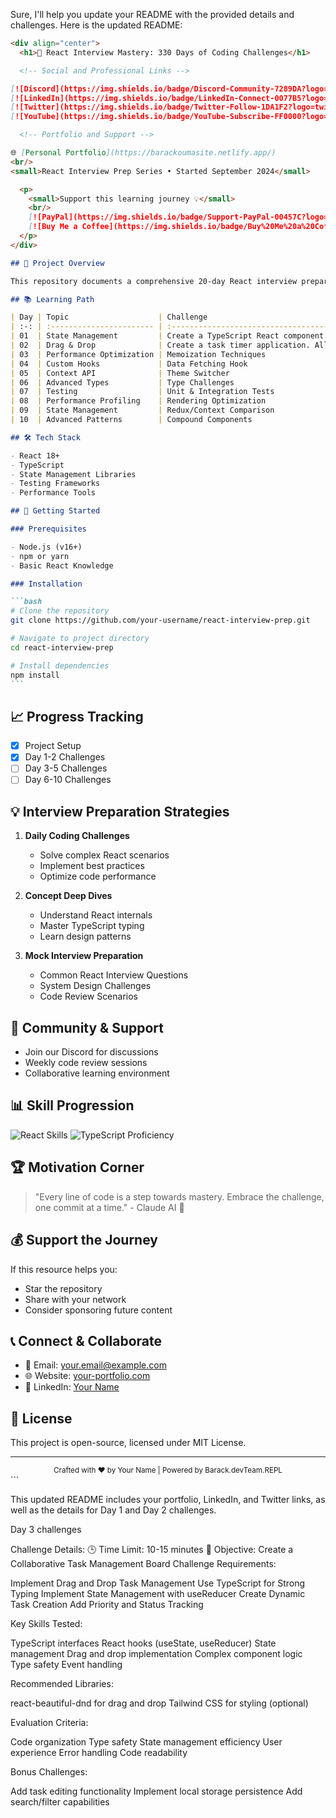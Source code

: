 Sure, I'll help you update your README with the provided details and challenges. Here is the updated README:

````markdown
<div align="center">
  <h1>🚀 React Interview Mastery: 330 Days of Coding Challenges</h1>

  <!-- Social and Professional Links -->

[![Discord](https://img.shields.io/badge/Discord-Community-7289DA?logo=discord&logoColor=white)](https://discord.gg/your-community-link)
[![LinkedIn](https://img.shields.io/badge/LinkedIn-Connect-0077B5?logo=linkedin&logoColor=white)](https://linkedin.com/in/barack-ouma-b37089212)
[![Twitter](https://img.shields.io/badge/Twitter-Follow-1DA1F2?logo=twitter&logoColor=white)](https://twitter.com/BarackOuma7)
[![YouTube](https://img.shields.io/badge/YouTube-Subscribe-FF0000?logo=youtube&logoColor=white)](https://youtube.com/your-channel)

  <!-- Portfolio and Support -->

🌐 [Personal Portfolio](https://barackoumasite.netlify.app/)
<br/>
<small>React Interview Prep Series • Started September 2024</small>

  <p>
    <small>Support this learning journey 💡</small>
    <br/>
    [![PayPal](https://img.shields.io/badge/Support-PayPal-00457C?logo=paypal&logoColor=white)](https://paypal.me/your-paypal-link)
    [![Buy Me a Coffee](https://img.shields.io/badge/Buy%20Me%20a%20Coffee-FFDD00?logo=buy-me-a-coffee&logoColor=black)](https://buymeacoffee.com/your-link)
  </p>
</div>

## 🎯 Project Overview

This repository documents a comprehensive 20-day React interview preparation journey, focusing on mastering React, TypeScript, and interview-ready coding skills.

## 📚 Learning Path

| Day | Topic                    | Challenge                                                                                                                                                                                                                                                              | Skills Covered                   | Difficulty |
| :-: | :----------------------- | :--------------------------------------------------------------------------------------------------------------------------------------------------------------------------------------------------------------------------------------------------------------------- | :------------------------------- | :--------: |
| 01  | State Management         | Create a TypeScript React component for a Counter with Undo/Redo functionality. The component should: Display a number (starting at 0), Have buttons to increment and decrement the counter, Keep track of the counter's history, Allow users to undo and redo actions | React Hooks, TypeScript          |    ⭐⭐    |
| 02  | Drag & Drop              | Create a task timer application. Allow adding new tasks, Start/pause individual task timers, Track time spent on each task, Remove tasks                                                                                                                               | React Hooks, TypeScript          |   ⭐⭐⭐   |
| 03  | Performance Optimization | Memoization Techniques                                                                                                                                                                                                                                                 | useMemo, useCallback             |    ⭐⭐    |
| 04  | Custom Hooks             | Data Fetching Hook                                                                                                                                                                                                                                                     | Error Handling, Async Operations |   ⭐⭐⭐   |
| 05  | Context API              | Theme Switcher                                                                                                                                                                                                                                                         | State Sharing, Prop Drilling     |     ⭐     |
| 06  | Advanced Types           | Type Challenges                                                                                                                                                                                                                                                        | TypeScript Generics              |   ⭐⭐⭐   |
| 07  | Testing                  | Unit & Integration Tests                                                                                                                                                                                                                                               | Jest, React Testing Library      |   ⭐⭐⭐   |
| 08  | Performance Profiling    | Rendering Optimization                                                                                                                                                                                                                                                 | React DevTools                   |   ⭐⭐⭐   |
| 09  | State Management         | Redux/Context Comparison                                                                                                                                                                                                                                               | Global State Management          |   ⭐⭐⭐   |
| 10  | Advanced Patterns        | Compound Components                                                                                                                                                                                                                                                    | React Design Patterns            |  ⭐⭐⭐⭐  |

## 🛠 Tech Stack

- React 18+
- TypeScript
- State Management Libraries
- Testing Frameworks
- Performance Tools

## 🚀 Getting Started

### Prerequisites

- Node.js (v16+)
- npm or yarn
- Basic React Knowledge

### Installation

```bash
# Clone the repository
git clone https://github.com/your-username/react-interview-prep.git

# Navigate to project directory
cd react-interview-prep

# Install dependencies
npm install
```
````

## 📈 Progress Tracking

- [x] Project Setup
- [x] Day 1-2 Challenges
- [ ] Day 3-5 Challenges
- [ ] Day 6-10 Challenges

## 💡 Interview Preparation Strategies

1. **Daily Coding Challenges**

   - Solve complex React scenarios
   - Implement best practices
   - Optimize code performance

2. **Concept Deep Dives**

   - Understand React internals
   - Master TypeScript typing
   - Learn design patterns

3. **Mock Interview Preparation**
   - Common React Interview Questions
   - System Design Challenges
   - Code Review Scenarios

## 🤝 Community & Support

- Join our Discord for discussions
- Weekly code review sessions
- Collaborative learning environment

## 📊 Skill Progression

![React Skills](https://progress-bar.dev/30/?title=React%20Skills&width=500)
![TypeScript Proficiency](https://progress-bar.dev/40/?title=TypeScript&width=500)

## 🏆 Motivation Corner

> "Every line of code is a step towards mastery. Embrace the challenge, one commit at a time." - Claude AI 🤖

## 💰 Support the Journey

If this resource helps you:

- Star the repository
- Share with your network
- Consider sponsoring future content

## 📞 Connect & Collaborate

- 📧 Email: your.email@example.com
- 🌐 Website: [your-portfolio.com](https://www.your-portfolio.com)
- 💼 LinkedIn: [Your Name](https://linkedin.com/in/barack-ouma-b37089212)

## 📜 License

This project is open-source, licensed under MIT License.

---

<div align="center">
  <small>Crafted with ❤️ by Your Name | Powered by Barack.devTeam.REPL </small>
</div>
```

This updated README includes your portfolio, LinkedIn, and Twitter links, as well as the details for Day 1 and Day 2 challenges.

Day 3 challenges

Challenge Details:
🕒 Time Limit: 10-15 minutes
🎯 Objective: Create a Collaborative Task Management Board
Challenge Requirements:

Implement Drag and Drop Task Management
Use TypeScript for Strong Typing
Implement State Management with useReducer
Create Dynamic Task Creation
Add Priority and Status Tracking

Key Skills Tested:

TypeScript interfaces
React hooks (useState, useReducer)
State management
Drag and drop implementation
Complex component logic
Type safety
Event handling

Recommended Libraries:

react-beautiful-dnd for drag and drop
Tailwind CSS for styling (optional)

Evaluation Criteria:

Code organization
Type safety
State management efficiency
User experience
Error handling
Code readability

Bonus Challenges:

Add task editing functionality
Implement local storage persistence
Add search/filter capabilities
